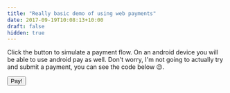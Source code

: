 ```yaml
---
title: "Really basic demo of using web payments"
date: 2017-09-19T10:08:13+10:00
draft: false
hidden: true
---
```


Click the button to simulate a payment flow. On an android device you will be able to use android pay as well. Don't worry, I'm not going to actually try and submit a payment, you can see the code below :wink:.

<button>Pay!</button>
<ul></ul>

<script data-preview-code>
    document.getElementsByTagName('button')[0].addEventListener('click', (e) => {
        const methods = [{
            supportedMethods: ['basic-card'],
            data: {
                supportedNetworks: ['visa', 'mastercard', 'amex'],
                supportedTypes: ['credit', 'debit']
            }
        }, {
            supportedMethods: ['https://android.com/pay'],
            data: {
                merchantName: 'Android Pay Demo',
                // Place your own Android Pay merchant ID here. The merchant ID is tied to
                // the origin of the website.
                merchantId: '00184145120947117657',
                // If you do not yet have a merchant ID, uncomment the following line.
                // environment: 'TEST',
                allowedCardNetworks: ['AMEX', 'DISCOVER', 'MASTERCARD', 'VISA'],
                paymentMethodTokenizationParameters: {
                    tokenizationType: 'GATEWAY_TOKEN',
                    parameters: {
                        'gateway': 'stripe',
                        // Place your own Stripe publishable key here. Use a matching Stripe
                        // secret key on the server to initiate a transaction.
                        'stripe:publishableKey': 'pk_live_lNk21zqKM2BENZENh3rzCUgo',
                        'stripe:version': '2016-07-06',
                    },
                },
            },
        }];

        const paymentDetails = {
            total: {
                label: 'You owe me',
                amount: {
                    currency: 'AUD',
                    value: 42
                }
            }
        };

        const opts = {
            requestPayerName: true,
            requestPayerPhone: true,
            requestPayerEmail: true
        };

        const request = new PaymentRequest(methods, paymentDetails, opts);

        request.show()
            .then((instrument) => {
                let details = instrument.details;
                details.cardNumber = 'XXXX-XXXX-XXXX-' + details.cardNumber.substr(12);
                details.cardSecurityCode = '***';

                const ul = document.getElementsByTagName('ul')[0];
                ul.innerHTML = '';

                Object.keys(details).forEach((key) => {
                    const el = document.createElement('li');
                    el.innerHTML = `${key}: ${JSON.stringify(details[key])}`;
                    ul.appendChild(el);
                });

                instrument.complete('success');
            })
            .catch((e) => {
                console.error(e);
                e.complete('error');
            });
    }, false);
</script>